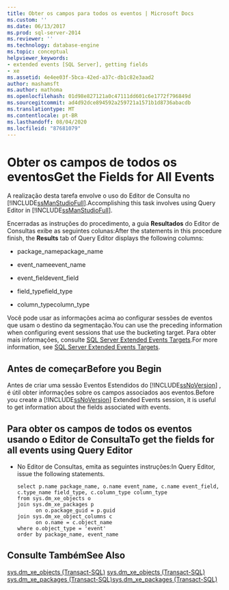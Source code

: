 ```yaml
---
title: Obter os campos para todos os eventos | Microsoft Docs
ms.custom: ''
ms.date: 06/13/2017
ms.prod: sql-server-2014
ms.reviewer: ''
ms.technology: database-engine
ms.topic: conceptual
helpviewer_keywords:
- extended events [SQL Server], getting fields
- xe
ms.assetid: 4e4ee03f-5bca-42ed-a37c-db1c82e3aad2
author: mashamsft
ms.author: mathoma
ms.openlocfilehash: 01d98e827121a0c47111dd601c6e1772f796849d
ms.sourcegitcommit: ad4d92dce894592a259721a1571b1d8736abacdb
ms.translationtype: MT
ms.contentlocale: pt-BR
ms.lasthandoff: 08/04/2020
ms.locfileid: "87681079"
---
```

# <a name="get-the-fields-for-all-events"></a><span data-ttu-id="f4ba8-102">Obter os campos de todos os eventos</span><span class="sxs-lookup"><span data-stu-id="f4ba8-102">Get the Fields for All Events</span></span>
  <span data-ttu-id="f4ba8-103">A realização desta tarefa envolve o uso do Editor de Consulta no [!INCLUDE[ssManStudioFull](../includes/ssmanstudiofull-md.md)].</span><span class="sxs-lookup"><span data-stu-id="f4ba8-103">Accomplishing this task involves using Query Editor in [!INCLUDE[ssManStudioFull](../includes/ssmanstudiofull-md.md)].</span></span>  
  
 <span data-ttu-id="f4ba8-104">Encerradas as instruções do procedimento, a guia **Resultados** do Editor de Consultas exibe as seguintes colunas:</span><span class="sxs-lookup"><span data-stu-id="f4ba8-104">After the statements in this procedure finish, the **Results** tab of Query Editor displays the following columns:</span></span>  
  
-   <span data-ttu-id="f4ba8-105">package_name</span><span class="sxs-lookup"><span data-stu-id="f4ba8-105">package_name</span></span>  
  
-   <span data-ttu-id="f4ba8-106">event_name</span><span class="sxs-lookup"><span data-stu-id="f4ba8-106">event_name</span></span>  
  
-   <span data-ttu-id="f4ba8-107">event_field</span><span class="sxs-lookup"><span data-stu-id="f4ba8-107">event_field</span></span>  
  
-   <span data-ttu-id="f4ba8-108">field_type</span><span class="sxs-lookup"><span data-stu-id="f4ba8-108">field_type</span></span>  
  
-   <span data-ttu-id="f4ba8-109">column_type</span><span class="sxs-lookup"><span data-stu-id="f4ba8-109">column_type</span></span>  
  
 <span data-ttu-id="f4ba8-110">Você pode usar as informações acima ao configurar sessões de eventos que usam o destino da segmentação.</span><span class="sxs-lookup"><span data-stu-id="f4ba8-110">You can use the preceding information when configuring event sessions that use the bucketing target.</span></span> <span data-ttu-id="f4ba8-111">Para obter mais informações, consulte [SQL Server Extended Events Targets](../../2014/database-engine/sql-server-extended-events-targets.md).</span><span class="sxs-lookup"><span data-stu-id="f4ba8-111">For more information, see [SQL Server Extended Events Targets](../../2014/database-engine/sql-server-extended-events-targets.md).</span></span>  
  
## <a name="before-you-begin"></a><span data-ttu-id="f4ba8-112">Antes de começar</span><span class="sxs-lookup"><span data-stu-id="f4ba8-112">Before you Begin</span></span>  
 <span data-ttu-id="f4ba8-113">Antes de criar uma sessão Eventos Estendidos do [!INCLUDE[ssNoVersion](../includes/ssnoversion-md.md)] , é útil obter informações sobre os campos associados aos eventos.</span><span class="sxs-lookup"><span data-stu-id="f4ba8-113">Before you create a [!INCLUDE[ssNoVersion](../includes/ssnoversion-md.md)] Extended Events session, it is useful to get information about the fields associated with events.</span></span>  
  
## <a name="to-get-the-fields-for-all-events-using-query-editor"></a><span data-ttu-id="f4ba8-114">Para obter os campos de todos os eventos usando o Editor de Consulta</span><span class="sxs-lookup"><span data-stu-id="f4ba8-114">To get the fields for all events using Query Editor</span></span>  
  
-   <span data-ttu-id="f4ba8-115">No Editor de Consultas, emita as seguintes instruções:</span><span class="sxs-lookup"><span data-stu-id="f4ba8-115">In Query Editor, issue the following statements.</span></span>  
  
    ```  
    select p.name package_name, o.name event_name, c.name event_field, c.type_name field_type, c.column_type column_type  
    from sys.dm_xe_objects o  
    join sys.dm_xe_packages p  
          on o.package_guid = p.guid  
    join sys.dm_xe_object_columns c  
          on o.name = c.object_name  
    where o.object_type = 'event'  
    order by package_name, event_name  
    ```  
  
## <a name="see-also"></a><span data-ttu-id="f4ba8-116">Consulte Também</span><span class="sxs-lookup"><span data-stu-id="f4ba8-116">See Also</span></span>  
 <span data-ttu-id="f4ba8-117">[sys.dm_xe_objects &#40;Transact-SQL&#41;](/sql/relational-databases/system-dynamic-management-views/sys-dm-xe-objects-transact-sql) </span><span class="sxs-lookup"><span data-stu-id="f4ba8-117">[sys.dm_xe_objects &#40;Transact-SQL&#41;](/sql/relational-databases/system-dynamic-management-views/sys-dm-xe-objects-transact-sql) </span></span>  
 [<span data-ttu-id="f4ba8-118">sys.dm_xe_packages &#40;Transact-SQL&#41;</span><span class="sxs-lookup"><span data-stu-id="f4ba8-118">sys.dm_xe_packages &#40;Transact-SQL&#41;</span></span>](/sql/relational-databases/system-dynamic-management-views/sys-dm-xe-packages-transact-sql)  
  
  
